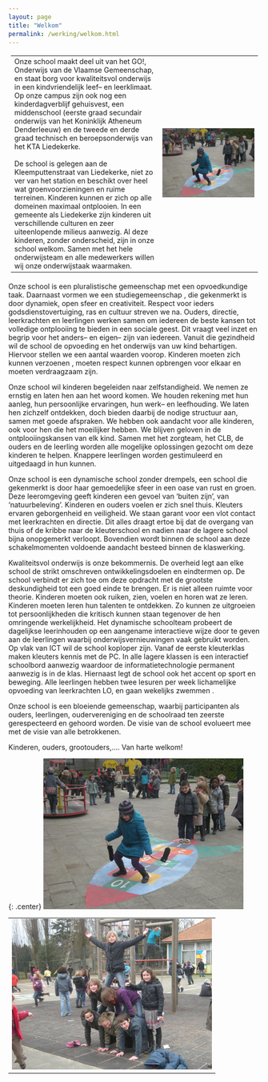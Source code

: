 ```yaml
---
layout: page
title: "Welkom"
permalink: /werking/welkom.html
--- 
```


<table style="width: 100%;padding: 5px">
  <tbody>
    <tr>
      <td>
		Onze school maakt deel uit van het GO!, Onderwijs van de Vlaamse Gemeenschap, en staat borg voor kwaliteitsvol onderwijs in een kindvriendelijk leef– en leerklimaat. Op onze campus zijn ook nog een kinderdagverblijf gehuisvest, een middenschool (eerste graad secundair onderwijs van het Koninklijk Atheneum Denderleeuw) en de tweede en derde graad technisch en beroepsonderwijs van het KTA Liedekerke. <br><br>
	    De school is gelegen aan de Kleemputtenstraat van Liedekerke, niet zo ver van het station en beschikt over heel wat groenvoorzieningen en ruime terreinen. Kinderen kunnen er zich op alle domeinen maximaal ontplooien. In een gemeente als Liedekerke zijn kinderen uit verschillende culturen en zeer uiteenlopende milieus aanwezig. Al deze kinderen, zonder onderscheid, zijn in onze school welkom. Samen met het hele onderwijsteam en alle medewerkers willen wij onze onderwijstaak waarmaken.
	  </td>
      <td width="40%"><img src="/images/welkom1.jpg" alt="welkom1" /></td>
    </tr>
  </tbody>
</table>



Onze school is een pluralistische gemeenschap met een opvoedkundige taak. Daarnaast vormen we een studiegemeenschap , die gekenmerkt is door dynamiek, open sfeer en creativiteit. Respect voor ieders godsdienstovertuiging, ras en cultuur streven we na. Ouders, directie, leerkrachten en leerlingen werken samen om iedereen de beste kansen tot volledige ontplooiing te bieden in een sociale geest. Dit vraagt veel inzet en begrip voor het anders– en eigen– zijn van iedereen. Vanuit die gezindheid wil de school de opvoeding en het onderwijs van uw kind behartigen. Hiervoor stellen we een aantal waarden voorop. Kinderen moeten zich kunnen verzoenen , moeten respect kunnen opbrengen voor elkaar en moeten verdraagzaam zijn.

Onze school wil kinderen begeleiden naar zelfstandigheid. We nemen ze ernstig en laten hen aan het woord komen. We houden rekening met hun aanleg, hun persoonlijke ervaringen, hun werk– en leefhouding. We laten hen zichzelf ontdekken, doch bieden daarbij de nodige structuur aan, samen met goede afspraken.
We hebben ook aandacht voor alle kinderen, ook voor hen die het moeilijker hebben. We blijven geloven in de ontplooiingskansen van elk kind. Samen met het zorgteam, het CLB, de ouders en de leerling worden alle mogelijke oplossingen gezocht om deze kinderen te helpen. Knappere leerlingen worden gestimuleerd en uitgedaagd in hun kunnen.

Onze school is een dynamische school zonder drempels, een school die gekenmerkt is door haar gemoedelijke sfeer in een oase van rust en groen. Deze leeromgeving geeft kinderen een gevoel van ‘buiten zijn’, van ‘natuurbeleving’. Kinderen en ouders voelen er zich snel thuis. Kleuters ervaren geborgenheid en veiligheid. We staan garant voor een vlot contact met leerkrachten en directie. Dit alles draagt ertoe bij dat de overgang van thuis of de kribbe naar de kleuterschool en nadien naar de lagere school bijna onopgemerkt verloopt. Bovendien wordt binnen de school aan deze schakelmomenten voldoende aandacht besteed binnen de klaswerking.

Kwaliteitsvol onderwijs is onze bekommernis. De overheid legt aan elke school de strikt omschreven ontwikkelingsdoelen en eindtermen op. De school verbindt er zich toe om deze opdracht met de grootste deskundigheid tot een goed einde te brengen. Er is niet alleen ruimte voor theorie. Kinderen moeten ook ruiken, zien, voelen en horen wat ze leren. Kinderen moeten leren hun talenten te ontdekken. Zo kunnen ze uitgroeien tot persoonlijkheden die kritisch kunnen staan tegenover de hen omringende werkelijkheid. Het dynamische schoolteam probeert de dagelijkse leerinhouden op een aangename interactieve wijze door te geven aan de leerlingen waarbij onderwijsvernieuwingen vaak gebruikt worden. Op vlak van ICT wil de school koploper zijn. Vanaf de eerste kleuterklas maken kleuters kennis met de PC. In alle lagere klassen is een interactief schoolbord aanwezig waardoor de informatietechnologie permanent aanwezig is in de klas. Hiernaast legt de school ook het accent op sport en beweging. Alle leerlingen hebben twee lesuren per week lichamelijke opvoeding van leerkrachten LO, en gaan wekelijks zwemmen .

Onze school is een bloeiende gemeenschap, waarbij participanten als ouders, leerlingen, oudervereniging en de schoolraad ten zeerste gerespecteerd en gehoord worden. De visie van de school evolueert mee met de visie van alle betrokkenen.

Kinderen, ouders, grootouders,…. Van harte welkom!

<style>
/* To center images */
.center {
    text-align: center;
}
</style>

{: .center}
![test](/images/welkom1.jpg)



<table style="width: 100%">
  <tbody>
    <tr>
      <td  style="text-align: center;width: 100%"><img src="/images/welkom2.jpg" alt="welkom2" /></td>
    </tr>
  </tbody>
</table>
